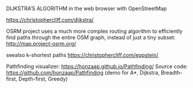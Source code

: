 DIJKSTRA’S ALGORITHM in the web browser with OpenStreetMap

https://christophercliff.com/dijkstra/

OSRM project uses a much more complex routing algorithm to efficiently find paths through the entire OSM graph, 
instead of just a tiny subset: http://map.project-osrm.org/

seealso k-shortest paths
https://christophercliff.com/eppstein/


Pathfinding visualizer: https://honzaap.github.io/Pathfinding/
Source code: https://github.com/honzaap/Pathfinding
(demo for A*, Dijkstra, Breadth-first, Depth-first, Greedy)
